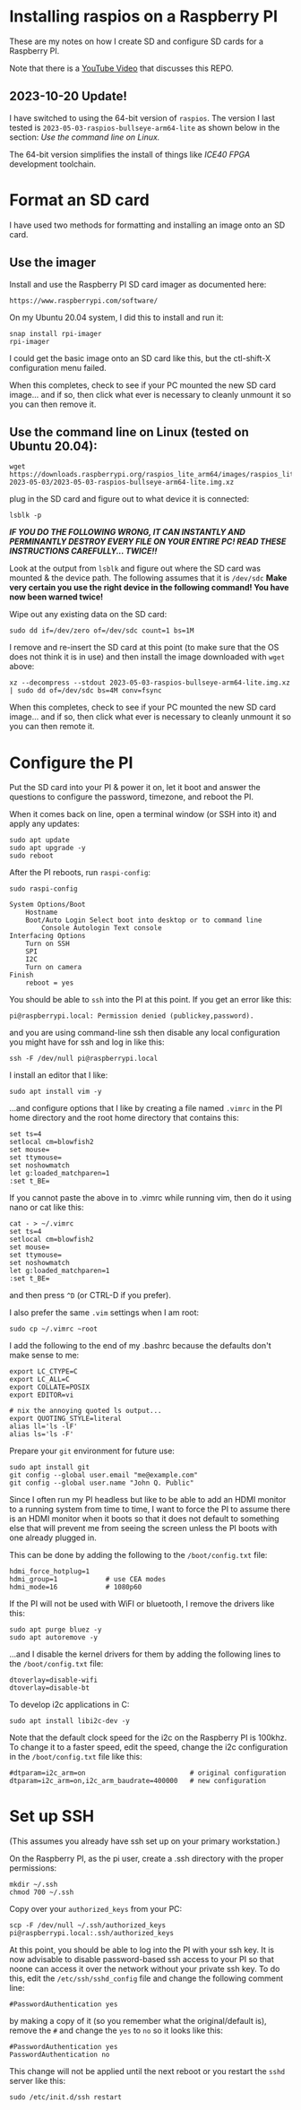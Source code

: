 # Installing raspios on a Raspberry PI 

These are my notes on how I create SD and configure SD cards for a Raspberry PI.

Note that there is a [YouTube Video](https://youtu.be/Mty1iGqhYuU) that discusses this REPO.

## 2023-10-20 Update!

I have switched to using the 64-bit version of `raspios`.  The version I last tested is `2023-05-03-raspios-bullseye-arm64-lite` 
as shown below in the section: *Use the command line on Linux.*

The 64-bit version simplifies the install of things like *ICE40 FPGA* development toolchain.

# Format an SD card

I have used two methods for formatting and installing an image onto an SD card.

## Use the imager

Install and use the Raspberry PI SD card imager as documented here:

	https://www.raspberrypi.com/software/

On my Ubuntu 20.04 system, I did this to install and run it:

	snap install rpi-imager
	rpi-imager

I could get the basic image onto an SD card like this, but the ctl-shift-X 
configuration menu failed.

When this completes, check to see if your PC mounted the new SD card image... and if so, then click 
what ever is necessary to cleanly unmount it so you can then remove it.


## Use the command line on Linux (tested on Ubuntu 20.04):

	wget https://downloads.raspberrypi.org/raspios_lite_arm64/images/raspios_lite_arm64-2023-05-03/2023-05-03-raspios-bullseye-arm64-lite.img.xz
	
plug in the SD card and figure out to what device it is connected:

	lsblk -p

**_IF YOU DO THE FOLLOWING WRONG, IT CAN INSTANTLY AND PERMINANTLY DESTROY EVERY 
FILE ON YOUR ENTIRE PC!  READ THESE INSTRUCTIONS CAREFULLY... TWICE!!_**

Look at the output from `lsblk` and figure out where the SD card was mounted & the device 
path.  The following assumes that it is `/dev/sdc` 
**Make very certain you use the right device in the following command! You have now been warned twice!**

Wipe out any existing data on the SD card:

	sudo dd if=/dev/zero of=/dev/sdc count=1 bs=1M

I remove and re-insert the SD card at this point (to make sure that the OS does not 
think it is in use) and then install the image downloaded with `wget` above:

	xz --decompress --stdout 2023-05-03-raspios-bullseye-arm64-lite.img.xz | sudo dd of=/dev/sdc bs=4M conv=fsync

When this completes, check to see if your PC mounted the new SD card image... and if so, then click 
what ever is necessary to cleanly unmount it so you can then remote it.


# Configure the PI

Put the SD card into your PI & power it on, let it boot and answer the questions to configure 
the password, timezone, and reboot the PI.  

When it comes back on line, open a terminal window (or SSH into it) 
and apply any updates:

	sudo apt update
	sudo apt upgrade -y
	sudo reboot

After the PI reboots, run `raspi-config`:

	sudo raspi-config

	System Options/Boot
		Hostname
		Boot/Auto Login Select boot into desktop or to command line
			Console Autologin Text console
	Interfacing Options
		Turn on SSH
		SPI
		I2C
		Turn on camera
	Finish
		reboot = yes


You should be able to `ssh` into the PI at this point.  If you get an error like this:

	pi@raspberrypi.local: Permission denied (publickey,password).

and you are using command-line ssh then disable any local configuration you might have 
for ssh and log in like this:

	ssh -F /dev/null pi@raspberrypi.local

I install an editor that I like:

	sudo apt install vim -y

...and configure options that I like by creating a file named `.vimrc` in the PI home directory
and the root home directory that contains this:

	set ts=4
	setlocal cm=blowfish2
	set mouse=
	set ttymouse=
	set noshowmatch
	let g:loaded_matchparen=1
	:set t_BE=

If you cannot paste the above in to .vimrc while running vim, then do it using nano or
cat like this:

	cat - > ~/.vimrc
	set ts=4
	setlocal cm=blowfish2
	set mouse=
	set ttymouse=
	set noshowmatch
	let g:loaded_matchparen=1
	:set t_BE=

and then press `^D` (or CTRL-D if you prefer).

I also prefer the same `.vim` settings when I am root:

	sudo cp ~/.vimrc ~root

I add the following to the end of my .bashrc because the defaults don't make sense to me:

	export LC_CTYPE=C
	export LC_ALL=C
	export COLLATE=POSIX
	export EDITOR=vi

	# nix the annoying quoted ls output...
	export QUOTING_STYLE=literal
	alias ll='ls -lF'
	alias ls='ls -F'

Prepare your `git` environment for future use:

	sudo apt install git
	git config --global user.email "me@example.com"
	git config --global user.name "John Q. Public"


Since I often run my PI headless but like to be able to add an HDMI monitor to
a running system from time to time, I want to force the PI to
assume there is an HDMI monitor when it boots so that it does not default to
something else that will prevent me from seeing the screen unless the PI boots
with one already plugged in.

This can be done by adding the following to the `/boot/config.txt` file:

	hdmi_force_hotplug=1
	hdmi_group=1            # use CEA modes
	hdmi_mode=16            # 1080p60


If the PI will not be used with WiFI or bluetooth, I remove the drivers like this:

	sudo apt purge bluez -y
	sudo apt autoremove -y

...and I disable the kernel drivers for them by adding the following lines to 
the `/boot/config.txt` file:

	dtoverlay=disable-wifi
	dtoverlay=disable-bt

To develop i2c applications in C:

	sudo apt install libi2c-dev -y

Note that the default clock speed for the i2c on the Raspberry PI is 100khz.  To change
it to a faster speed, edit the speed, change the i2c configuration in the `/boot/config.txt`
file like this:

	#dtparam=i2c_arm=on                          # original configuration
	dtparam=i2c_arm=on,i2c_arm_baudrate=400000   # new configuration


# Set up SSH

(This assumes you already have ssh set up on your primary workstation.)

On the Raspberry PI, as the pi user, create a .ssh directory with the proper permissions:

	mkdir ~/.ssh
	chmod 700 ~/.ssh

Copy over your `authorized_keys` from your PC:

	scp -F /dev/null ~/.ssh/authorized_keys pi@raspberrypi.local:.ssh/authorized_keys

At this point, you should be able to log into the PI with your ssh key.
It is now advisable to disable password-based ssh access to your PI so that noone
can access it over the network without your private ssh key.  To do this, edit
the `/etc/ssh/sshd_config` file and change the following comment line:

	#PasswordAuthentication yes

by making a copy of it (so you remember what the original/default is), remove the 
`#` and change the `yes` to `no` so it looks like this:

	#PasswordAuthentication yes
	PasswordAuthentication no

This change will not be applied until the next reboot or you restart the `sshd` server like this:

	sudo /etc/init.d/ssh restart

